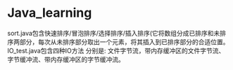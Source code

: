 # Java_learning
sort.java包含快速排序/冒泡排序/选择排序/插入排序(它将数组分成已排序和未排序两部分，每次从未排序部分取出一个元素，将其插入到已排序部分的合适位置。
IO_test.java包含四种IO方法 分别是: 文件字节流，带内存缓冲区的文件字节流、字节缓冲流、带内存缓冲区的字节缓冲流。
